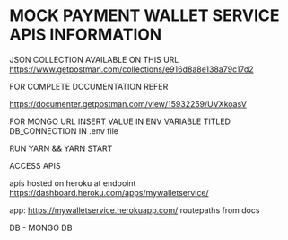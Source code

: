 # MOCK PAYMENT WALLET SERVICE APIS INFORMATION

JSON COLLECTION AVAILABLE ON THIS URL
https://www.getpostman.com/collections/e916d8a8e138a79c17d2

FOR COMPLETE DOCUMENTATION REFER

https://documenter.getpostman.com/view/15932259/UVXkoasV

FOR MONGO URL INSERT VALUE IN ENV VARIABLE TITLED DB_CONNECTION IN .env file

RUN YARN && YARN START

ACCESS APIS

apis hosted on heroku at endpoint  https://dashboard.heroku.com/apps/mywalletservice/

app: https://mywalletservice.herokuapp.com/ routepaths from docs

DB - MONGO DB
